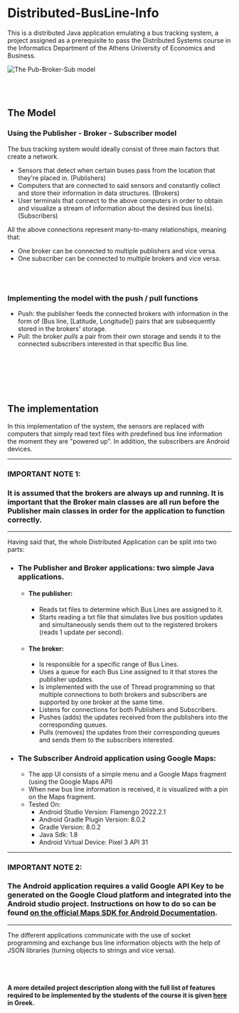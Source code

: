 # Distributed-BusLine-Info
This is a distributed Java application emulating a bus tracking system, a project assigned as a prerequisite to pass the Distributed Systems course in the Informatics Department of the Athens University of Economics and Business.

![The Pub-Broker-Sub model](https://learn.microsoft.com/en-us/azure/architecture/patterns/_images/publish-subscribe.png)

<br></br>

## The Model


### Using the Publisher - Broker - Subscriber model
The bus tracking system would ideally consist of three main factors that create a network.

- Sensors that detect when certain buses pass from the location that they're placed in. (Publishers)
- Computers that are connected to said sensors and constantly collect and store their information in data structures. (Brokers)
- User terminals that connect to the above computers in order to obtain and visualize a stream of information about the desired bus line(s). (Subscribers)

All the above connections represent many-to-many relationships, meaning that:

- One broker can be connected to multiple publishers and vice versa.
- One subscriber can be connected to multiple brokers and vice versa.

<br></br>

### Implementing the model with the push / pull functions
- Push: the publisher feeds the connected brokers with information in the form of (Bus line, [Latitude, Longitude]) pairs that are subsequently stored in the brokers' storage.
- Pull: the broker *pulls* a pair from their own storage and sends it to the connected subscribers interested in that specific Bus line.

<br></br>


<br></br>

## The implementation
In this implementation of the system, the sensors are replaced with computers that simply read text files with predefined bus line information the moment they are "powered up". In addition, the subscribers are Android devices.

------

### IMPORTANT NOTE 1:
### **It is assumed that the brokers are always up and running. It is important that the Broker main classes are all run before the Publisher main classes in order for the application to function correctly.**

------


Having said that, the whole Distributed Application can be split into two parts:

- ### The Publisher and Broker applications: two simple Java applications.
	- #### The publisher:
 		- Reads txt files to determine which Bus Lines are assigned to it.
   		- Starts reading a txt file that simulates live bus position updates and simultaneously sends them out to the registered brokers (reads 1 update per second).
       
   - #### The broker:
     - Is responsible for a specific range of Bus Lines.
     - Uses a queue for each Bus Line assigned to it that stores the publisher updates.
     - Is implemented with the use of Thread programming so that multiple connections to both brokers and subscribers are supported by one broker at the same time.
     - Listens for connections for both Publishers and Subscribers.
     - Pushes (adds) the updates received from the publishers into the corresponding queues.
     - Pulls (removes) the updates from their corresponding queues and sends them to the subscribers interested.


- ### The Subscriber Android application using Google Maps:
	- The app UI consists of a simple menu and a Google Maps fragment (using the Google Maps API)
	- When new bus line information is received, it is visualized with a pin on the Maps fragment.
	- Tested On:
		- Android Studio Version: Flamengo 2022.2.1
		- Android Gradle Plugin Version: 8.0.2
		- Gradle Version: 8.0.2
		- Java Sdk: 1.8
		- Android Virtual Device: Pixel 3 API 31

------

### IMPORTANT NOTE 2:
### **The Android application requires a valid Google API Key to be generated on the Google Cloud platform and integrated into the Android studio project. Instructions on how to do so can be found [on the official Maps SDK for Android Documentation](https://developers.google.com/maps/documentation/android-sdk/start).**
------


The different applications communicate with the use of socket programming and exchange bus line information objects with the help of JSON libraries (turning objects to strings and vice versa).

<br></br>

#### A more detailed project description along with the full list of features required to be implemented by the students of the course it is given [here](Project-Distributed-2019.pdf) in Greek.
